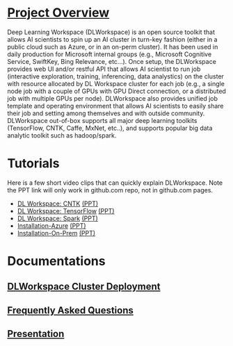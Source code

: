 # [](#header-1)[Project Overview](docs/index.md)

Deep Learning Workspace (DLWorkspace) is an open source toolkit that allows AI scientists to spin up an AI cluster in turn-key fashion (either in a public cloud such as Azure, or in an on-perm cluster). It has been used in daily production for Microsoft internal groups (e.g., Microsoft Cognitive Service, SwiftKey, Bing Relevance, etc...).
Once setup, the DLWorkspace provides web UI and/or restful API that allows AI scientist to run job (interactive exploration, training, inferencing, data analystics)
on the cluster with resource allocated by DL Workspace cluster for each job (e.g., a single node job with a couple of GPUs with GPU Direct connection, or a distributed job with multiple GPUs per node). DLWorkspace also provides
unified job template and operating environment that allows AI scientists to easily share their job and setting among themselves and with outside community. DLWorkspace out-of-box supports all major deep learning toolkits (TensorFlow, CNTK, Caffe, MxNet, etc..), and supports popular big data analytic toolkit such as hadoop/spark. 

# [](#header-2)Tutorials

Here is a few short video clips that can quickly explain DLWorkspace. Note the PPT link will only work in github.com repo, not in github.com pages. 

* [DL Workspace: CNTK](https://youtu.be/3O0uwUwPRho) [(PPT)](docs/Presentation/Video/Running-CNTK.pptx)
* [DL Workspace: TensorFlow](https://youtu.be/Xa7exVurUmE) [(PPT)](docs/Presentation/Video/Running-TensorFlow.pptx)
* [DL Workspace: Spark](https://youtu.be/9kV9_w-eQYY) [(PPT)](docs/Presentation/Video/Running-Spark.pptx)
* [Installation-Azure](https://youtu.be/inDcl85-TRw) [(PPT)](docs/Presentation/Video/Installation-Azure.pptx)
* [Installation-On-Prem](https://youtu.be/T_00DrSxl70) [(PPT)](docs/Presentation/Video/Installation-On-Prem.pptx)

# [](#header-3)Documentations

## [DLWorkspace Cluster Deployment](docs/deployment/Readme.md)

## [Frequently Asked Questions](docs/KnownIssues/Readme.md)

## [Presentation](docs/Presentation/1707/Readme.md)

